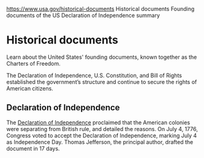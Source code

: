 

https://www.usa.gov/historical-documents
Historical documents
Founding documents of the US
Declaration of Independence summary

Historical documents
====================

Learn about the United States' founding documents, known together as the Charters of Freedom.

The Declaration of Independence, U.S. Constitution, and Bill of Rights established the government’s structure and continue to secure the rights of American citizens.

Declaration of Independence
---------------------------

The
[Declaration of Independence](https://www.archives.gov/founding-docs/declaration)
proclaimed that the American colonies were separating from British rule, and detailed the reasons. On July 4, 1776, Congress voted to accept the Declaration of Independence, marking July 4 as Independence Day. Thomas Jefferson, the principal author, drafted the document in 17 days.
